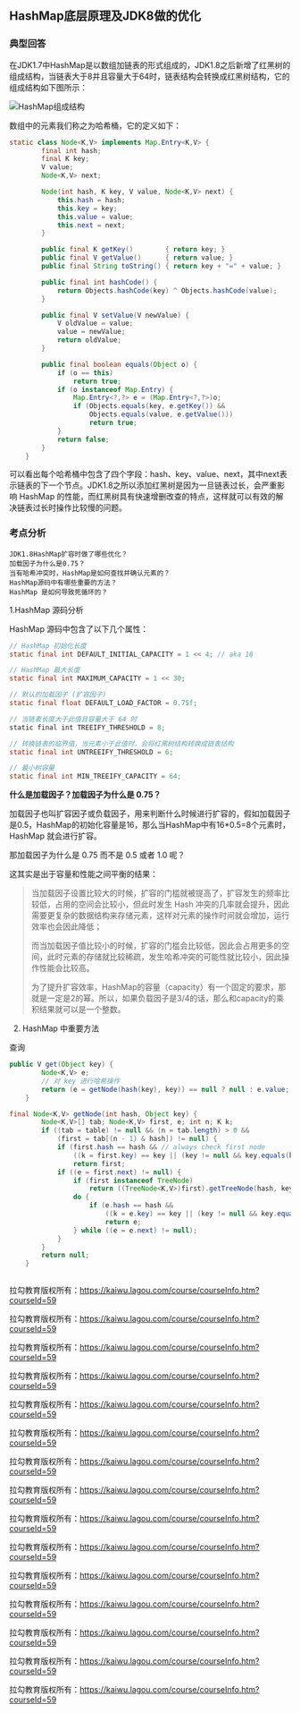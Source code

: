 ## HashMap底层原理及JDK8做的优化

### 典型回答

在JDK1.7中HashMap是以数组加链表的形式组成的，JDK1.8之后新增了红黑树的组成结构，当链表大于8并且容量大于64时，链表结构会转换成红黑树结构，它的组成结构如下图所示：

![HashMap组成结构](/pic/HashMap组成结构.png)

数组中的元素我们称之为哈希桶，它的定义如下：

```java
static class Node<K,V> implements Map.Entry<K,V> {
        final int hash;
        final K key;
        V value;
        Node<K,V> next;

        Node(int hash, K key, V value, Node<K,V> next) {
            this.hash = hash;
            this.key = key;
            this.value = value;
            this.next = next;
        }

        public final K getKey()        { return key; }
        public final V getValue()      { return value; }
        public final String toString() { return key + "=" + value; }

        public final int hashCode() {
            return Objects.hashCode(key) ^ Objects.hashCode(value);
        }

        public final V setValue(V newValue) {
            V oldValue = value;
            value = newValue;
            return oldValue;
        }

        public final boolean equals(Object o) {
            if (o == this)
                return true;
            if (o instanceof Map.Entry) {
                Map.Entry<?,?> e = (Map.Entry<?,?>)o;
                if (Objects.equals(key, e.getKey()) &&
                    Objects.equals(value, e.getValue()))
                    return true;
            }
            return false;
        }
    }
```

可以看出每个哈希桶中包含了四个字段：hash、key、value、next，其中next表示链表的下一个节点。JDK1.8之所以添加红黑树是因为一旦链表过长，会严重影响 HashMap 的性能，而红黑树具有快速增删改查的特点，这样就可以有效的解决链表过长时操作比较慢的问题。

### 考点分析

```
JDK1.8HashMap扩容时做了哪些优化？
加载因子为什么是0.75？
当有哈希冲突时，HashMap是如何查找并确认元素的？
HashMap源码中有哪些重要的方法？
HashMap 是如何导致死循环的？
```

1.HashMap 源码分析

HashMap 源码中包含了以下几个属性：

```java
// HashMap 初始化长度
static final int DEFAULT_INITIAL_CAPACITY = 1 << 4; // aka 16

// HashMap 最大长度
static final int MAXIMUM_CAPACITY = 1 << 30;

// 默认的加载因子 (扩容因子)
static final float DEFAULT_LOAD_FACTOR = 0.75f;

// 当链表长度大于此值且容量大于 64 时
static final int TREEIFY_THRESHOLD = 8;

// 转换链表的临界值，当元素小于此值时，会将红黑树结构转换成链表结构
static final int UNTREEIFY_THRESHOLD = 6;

// 最小树容量
static final int MIN_TREEIFY_CAPACITY = 64;
```

**什么是加载因子？加载因子为什么是 0.75？**

加载因子也叫扩容因子或负载因子，用来判断什么时候进行扩容的，假如加载因子是0.5，HashMap的初始化容量是16，那么当HashMap中有16\*0.5=8个元素时，HashMap 就会进行扩容。

那加载因子为什么是 0.75 而不是 0.5 或者 1.0 呢？

这其实是出于容量和性能之间平衡的结果：

> 当加载因子设置比较大的时候，扩容的门槛就被提高了，扩容发生的频率比较低，占用的空间会比较小，但此时发生 Hash 冲突的几率就会提升，因此需要更复杂的数据结构来存储元素，这样对元素的操作时间就会增加，运行效率也会因此降低；
> 
> 而当加载因子值比较小的时候，扩容的门槛会比较低，因此会占用更多的空间，此时元素的存储就比较稀疏，发生哈希冲突的可能性就比较小，因此操作性能会比较高。
> 
> 为了提升扩容效率，HashMap的容量（capacity）有一个固定的要求，那就是一定是2的幂。所以，如果负载因子是3/4的话，那么和capacity的乘积结果就可以是一个整数。
> 

2. HashMap 中重要方法

查询

```java
public V get(Object key) {
        Node<K,V> e;
        // 对 key 进行哈希操作
        return (e = getNode(hash(key), key)) == null ? null : e.value;
    }

final Node<K,V> getNode(int hash, Object key) {
        Node<K,V>[] tab; Node<K,V> first, e; int n; K k;
        if ((tab = table) != null && (n = tab.length) > 0 &&
            (first = tab[(n - 1) & hash]) != null) {
            if (first.hash == hash && // always check first node
                ((k = first.key) == key || (key != null && key.equals(k))))
                return first;
            if ((e = first.next) != null) {
                if (first instanceof TreeNode)
                    return ((TreeNode<K,V>)first).getTreeNode(hash, key);
                do {
                    if (e.hash == hash &&
                        ((k = e.key) == key || (key != null && key.equals(k))))
                        return e;
                } while ((e = e.next) != null);
            }
        }
        return null;
    }
    
```

拉勾教育版权所有：https://kaiwu.lagou.com/course/courseInfo.htm?courseId=59

拉勾教育版权所有：https://kaiwu.lagou.com/course/courseInfo.htm?courseId=59



拉勾教育版权所有：https://kaiwu.lagou.com/course/courseInfo.htm?courseId=59

拉勾教育版权所有：https://kaiwu.lagou.com/course/courseInfo.htm?courseId=59

拉勾教育版权所有：https://kaiwu.lagou.com/course/courseInfo.htm?courseId=59

拉勾教育版权所有：https://kaiwu.lagou.com/course/courseInfo.htm?courseId=59

拉勾教育版权所有：https://kaiwu.lagou.com/course/courseInfo.htm?courseId=59


拉勾教育版权所有：https://kaiwu.lagou.com/course/courseInfo.htm?courseId=59

拉勾教育版权所有：https://kaiwu.lagou.com/course/courseInfo.htm?courseId=59

拉勾教育版权所有：https://kaiwu.lagou.com/course/courseInfo.htm?courseId=59

拉勾教育版权所有：https://kaiwu.lagou.com/course/courseInfo.htm?courseId=59

拉勾教育版权所有：https://kaiwu.lagou.com/course/courseInfo.htm?courseId=59


拉勾教育版权所有：https://kaiwu.lagou.com/course/courseInfo.htm?courseId=59

拉勾教育版权所有：https://kaiwu.lagou.com/course/courseInfo.htm?courseId=59

拉勾教育版权所有：https://kaiwu.lagou.com/course/courseInfo.htm?courseId=59